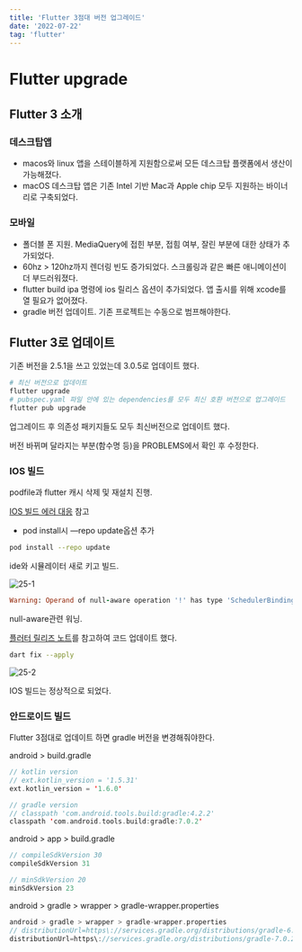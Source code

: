 ```yaml
---
title: 'Flutter 3점대 버전 업그레이드'
date: '2022-07-22'
tag: 'flutter'
---
```


# Flutter upgrade

## Flutter 3 소개

### 데스크탑앱

- macos와 linux 앱을 스테이블하게 지원함으로써 모든 데스크탑 플랫폼에서 생산이 가능해졌다.
- macOS 데스크탑 앱은 기존 Intel 기반 Mac과 Apple chip 모두 지원하는 바이너리로 구축되었다.

### 모바일

- 폴더블 폰 지원. MediaQuery에 접힌 부분, 접힘 여부, 잘린 부분에 대한 상태가 추가되었다.
- 60hz > 120hz까지 렌더링 빈도 증가되었다. 스크롤링과 같은 빠른 애니메이션이 더 부드러워졌다.
- flutter build ipa 명령에 ios 릴리스 옵션이 추가되었다. 앱 출시를 위해 xcode를 열 필요가 없어졌다.
- gradle 버전 업데이트. 기존 프로젝트는 수동으로 범프해야한다.

## Flutter 3로 업데이트

기존 버전을 2.5.1을 쓰고 있었는데 3.0.5로 업데이트 했다.

```bash
# 최신 버전으로 업데이트
flutter upgrade
# pubspec.yaml 파일 안에 있는 dependencies를 모두 최신 호환 버전으로 업그레이드
flutter pub upgrade
```

업그레이드 후 의존성 패키지들도 모두 최신버전으로 업데이트 했다.

버전 바뀌며 달라지는 부분(함수명 등)을 PROBLEMS에서 확인 후 수정한다.

### IOS 빌드

podfile과 flutter 캐시 삭제 및 재설치 진행.

[IOS 빌드 에러 대응](https://www.notion.so/IOS-ccf35f494e574097b842e953daa69adf) 참고

- pod install시 —repo update옵션 추가

```bash
pod install --repo update
```

ide와 시뮬레이터 새로 키고 빌드.

![25-1](https://user-images.githubusercontent.com/60374596/185749885-312626f1-67af-440c-ae78-6a5f30911c6c.png)

```ruby
Warning: Operand of null-aware operation '!' has type 'SchedulerBinding' which excludes null.
```

null-aware관련 워닝.

[플러터 릴리즈 노트](https://docs.flutter.dev/development/tools/sdk/release-notes/release-notes-3.0.0)를 참고하여 코드 업데이트 했다.

```bash
dart fix --apply
```

![25-2](https://user-images.githubusercontent.com/60374596/185749882-225e799c-41b6-4176-b339-4baf7b2dc295.png)

IOS 빌드는 정상적으로 되었다.

### 안드로이드 빌드

Flutter 3점대로 업데이트 하면 gradle 버전을 변경해줘야한다.

android > build.gradle

```kotlin
// kotlin version
// ext.kotlin_version = '1.5.31'
ext.kotlin_version = '1.6.0'

// gradle version
// classpath 'com.android.tools.build:gradle:4.2.2'
classpath 'com.android.tools.build:gradle:7.0.2'
```

android > app > build.gradle

```kotlin
// compileSdkVersion 30
compileSdkVersion 31

// minSdkVersion 20
minSdkVersion 23
```

android > gradle > wrapper > gradle-wrapper.properties

```kotlin
android > gradle > wrapper > gradle-wrapper.properties
// distributionUrl=https\://services.gradle.org/distributions/gradle-6.7.1-all.zip
distributionUrl=https\://services.gradle.org/distributions/gradle-7.0.2-all.zip
```
